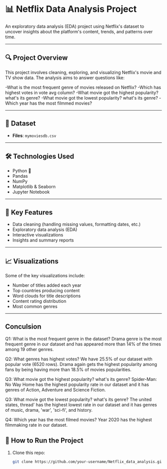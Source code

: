 # 📊 Netflix Data Analysis Project

An exploratory data analysis (EDA) project using Netflix's dataset to uncover insights about the platform's content, trends, and patterns over time.

---

## 🔍 Project Overview

This project involves cleaning, exploring, and visualizing Netflix's movie and TV show data. The analysis aims to answer questions like:

-What is the most frequent genre of movies released on Netflix?
-Which has highest votes in vote avg column?
-What movie got the highest popularity? what's its genre?
-What movie got the lowest popularity? what's its genre?
-Which year has the most filmmed movies?



---

## 📁 Dataset

- **Files**: `mymoviesdb.csv`

---

## 🛠️ Technologies Used

- Python 🐍
- Pandas
- NumPy
- Matplotlib & Seaborn
- Jupyter Notebook

---

## 📌 Key Features

- Data cleaning (handling missing values, formatting dates, etc.)
- Exploratory data analysis (EDA)
- Interactive visualizations
- Insights and summary reports

---

## 📈 Visualizations

Some of the key visualizations include:

- Number of titles added each year
- Top countries producing content
- Word clouds for title descriptions
- Content rating distribution
- Most common genres


---
## Conculsion
Q1: What is the most frequent genre in the dataset?
Drama genre is the most frequent genre in our dataset and has appeared more than 14% of the times among 19 other genres.

Q2: What genres has highest votes?
We have 25.5% of our dataset with popular vote (6520 rows). Drama again gets the highest popularity among fans by being having more than 18.5% of movies popularities.

Q3: What movie got the highest popularity? what's its genre?
Spider-Man: No Way Home has the highest popularity rate in our dataset and it has genres of Action, Adventure and Science Fiction.

Q3: What movie got the lowest popularity? what's its genre?
The united states, thread' has the highest lowest rate in our dataset and it has genres of music, drama, 'war', 'sci-fi', and history.

Q4: Which year has the most filmed movies?
Year 2020 has the highest filmmaking rate in our dataset.

## 🧪 How to Run the Project

1. Clone this repo:
   ```bash
   git clone https://github.com/your-username/Netflix_data_analysis.git
